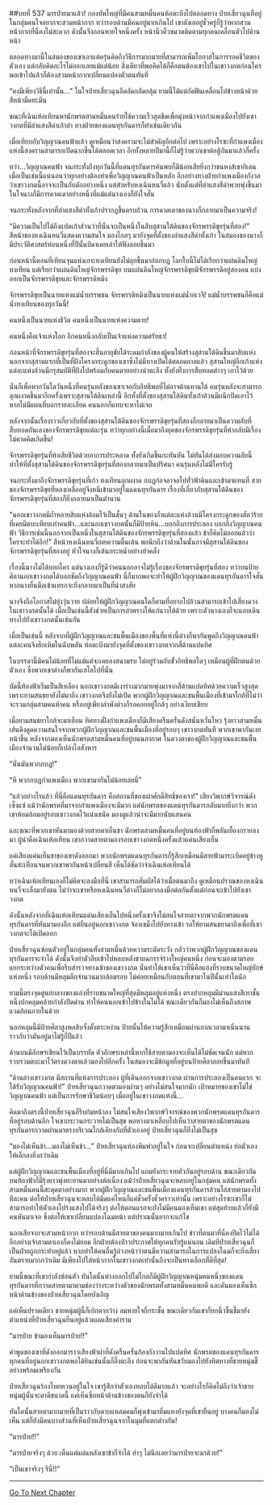 ##บทที่ 537 มารป๋ายมาแล้ว!
กองทัพใหญ่ที่มีคนสามหมื่นคนห้อตะบึงไปตลอดทาง ป๋ายเสี่ยวฉุนที่อยู่ในกลุ่มคนใจอยากจะสวมหน้ากาก ทว่ารอบด้านมีคนอยู่มากเกินไป เขาลังเลอยู่ชั่วครู่ก็รู้ว่าหากสวมหน้ากากที่นี่คงไม่สะดวก ดังนั้นจึงถอนหายใจหนึ่งครั้ง หน้านิ่วคิ้วขมวดติดตามทุกคนเคลื่อนตัวไปด้านหน้า

ตลอดทางมานี้ในสมองของเขาเอาแต่ครุ่นคิดถึงวิธีการมากมายที่สามารถเพิ่มโอกาสในการรอดชีวิตของตัวเอง แต่กลับคิดอะไรไม่ออกเลยแม้แต่น้อย สิ่งเดียวที่พอคิดได้ก็คือตนต้องเขาไปในเขาวงกตก่อนใคร พอเข้าไปแล้วก็ต้องสวมหน้ากากเปลี่ยนแปลงตัวตนทันที

“คงมีเพียงวิธีนี้เท่านั้น...” ในใจป๋ายเสี่ยวฉุนอึดอัดกลัดกลุ้ม ยามนี้ได้แต่กัดฟันเคลื่อนไปข้างหน้าด้วยสีหน้ามืดทะมึน

ขณะที่เฉินเห้อเทียนพานักพรตสามหมื่นคนร่ายใช้ความเร็วสุดขีดเพื่อมุ่งหน้าจากกำแพงเมืองไปยังเขาวงกตที่มีลำแสงสีดำเก้าลำ ทางฝ่ายของแดนทุรกันดารก็ทำเช่นเดียวกัน

เมื่อเทียบกับวิญญาณคนฟ้าแล้ว ดูเหมือนว่าสงครามจะไม่สำคัญอีกต่อไป เพราะอย่างไรซะที่กำแพงเมืองแห่งนี้สงครามสามารถเปิดฉากขึ้นได้ตลอดเวลา อีกทั้งหลายปีมานี้ก็ไม่รู้ว่าพวกเขาต่อสู้กันมาแล้วกี่ครั้ง

ทว่า...วิญญาณคนฟ้า จนกระทั่งถึงทุกวันนี้ที่แดนทุรกันดารค้นพบก็มีน้อยเสียยิ่งกว่าขนหงส์เขากิเลน เมื่อเป็นเช่นนี้แน่นอนว่าทุกอย่างต้องทำเพื่อวิญญาณคนฟ้าเป็นหลัก อีกอย่างทางฝ่ายกำแพงเมืองกังวลว่าเขาวงกตนี้อาจจะเป็นกับดักอย่างหนึ่ง แต่สำหรับหงเฉินหนวี่แล้ว นับตั้งแต่ที่ลำแสงสีดำพวยพุ่งขึ้นมา ในใจนางก็มีการคาดเดาอย่างหนึ่งที่แม้แต่นางเองก็ยังใจสั่น

จนกระทั่งหลังจากที่ลำแสงสีดำทั้งเก้าปรากฏขึ้นครบถ้วน การคาดเดาของนางก็กลายมาเป็นความจริง!

“มีความเป็นไปได้ถึงแปดเก้าส่วนว่าที่นั่นจะเป็นหนึ่งในสิบสุสานใต้ดินของจักรพรรดิขุยรุ่นที่สอง!” สีหน้าของหงเฉินหนวี่แสดงความสนใจ มองไกลๆ มายังจุดที่ตั้งของลำแสงสีดำทั้งเก้า ในสมองของนางก็มีประวัติศาสตร์ท่อนหนึ่งที่ปีนั้นบิดาเคยเล่าให้ฟังลอยขึ้นมา

ก่อนหน้านี้ตอนที่เทียนจุนแห่งเกาะทงเทียนยังไม่ลุกขึ้นมาก่อกบฏ โลกใบนี้ไม่ได้เรียกว่าแผ่นดินใหญ่ทงเทียน แต่เรียกว่าแผ่นดินใหญ่จักรพรรดิขุย บนแผ่นดินใหญ่จักรพรรดิขุยมีจักรพรรดิอยู่สองคน แบ่งออกเป็นจักรพรรดิขุยและจักรพรรดิหมิง

จักรพรรดิขุยเป็นนายแห่งแม่น้ำบรรพชน จักรพรรดิหมิงเป็นนายแห่งแม่น้ำอเวจี! แม่น้ำบรรพชนก็คือแม่น้ำทงเทียนของทุกวันนี้!

คนหนึ่งเป็นนายแห่งชีวิต คนหนึ่งเป็นนายแห่งความตาย!

คนหนึ่งคือเจ้าแห่งโลก อีกคนหนึ่งกลับเป็นเจ้าแห่งความศรัทธา!

ก่อนหน้าที่จักรพรรดิขุยรุ่นที่สองจะสิ้นอายุขัยได้ระดมกำลังของผู้คนให้สร้างสุสานใต้ดินขึ้นมาสิบแห่ง นอกจากสุสานแรกที่เป็นที่ฝังโครงกระดูกของเขาซึ่งไม่มีทางเปิดได้ตลอดกาลแล้ว สุสานใหญ่อีกเก้าแห่ง แต่ละแห่งล้วนมีกรุสมบัติที่ฝังไปพร้อมกับคนตายอย่างน่าตะลึง ทั้งยังทิ้งการสืบทอดต่างๆ เอาไว้ด้วย

นั่นก็เพื่อหากวันใดวันหนึ่งที่คนรุ่นหลังของเขาเจอกับอิทธิพลที่ไม่อาจต้านทานได้ คนรุ่นหลังจะสามารถลุกผงาดขึ้นมาอีกครั้งเพราะสุสานใต้ดินเหล่านี้ อีกทั้งที่ตั้งของสุสานใต้ดินทั้งเก้าล้วนมีผนึกปิดเอาไว้ หากไม่มีแผนที่บอกรายละเอียด คนนอกก็แทบจะหาไม่เจอ

หลังจากนั้นเรื่องราวเกี่ยวกับที่ตั้งของสุสานใต้ดินของจักรพรรดิขุยรุ่นที่สองก็กลายมาเป็นความลับที่สืบทอดกันเองของจักรพรรดิขุยแต่ละรุ่น ทว่าทุกอย่างนี้เมื่อมาถึงยุคของจักรพรรดิขุยรุ่นที่ห้ากลับมีเรื่องไม่คาดคิดเกิดขึ้น!

จักรพรรดิขุยรุ่นที่ห้าเสียชีวิตด้วยอาการประหลาด ทั้งยังเกิดขึ้นกะทันหัน ไม่ทันได้ส่งมอบความลับนี้ ทำให้ที่ตั้งสุสานใต้ดินของจักรพรรดิขุยรุ่นที่สองกลายมาเป็นปริศนา คนรุ่นหลังไม่มีใครรับรู้

จนกระทั่งมาถึงจักรพรรดิขุยรุ่นที่เก้า ทงเทียนลุกผงาด กบฏก่อจลาจลไปทั่วฟ้าดินและเข้ามาแทนที่ สายของจักรพรรดิขุยที่หลงเหลืออยู่จึงหนีเข้ามาอยู่ในแดนทุรกันดาร เรื่องที่เกี่ยวกับสุสานใต้ดินของจักรพรรดิขุยรุ่นที่สองก็ยิ่งกลายมาเป็นตำนาน

“นอกเขาวงกตมีถ้ำหลายสิบแห่งล้อมไว้เป็นชั้นๆ ด้านในของถ้ำแต่ละแห่งล้วนมีโครงกระดูกของสัตว์ร้ายที่เคยมีตบะเทียบเท่าคนฟ้า...และนอกเขาวงกตนั้นก็มีป้ายหิน...บอกถึงการประลอง บอกถึงวิญญาณคนฟ้า วิธีการเช่นนี้นอกจากเป็นหนึ่งในสุสานใต้ดินของจักรพรรดิขุยรุ่นที่สองแล้ว ข้าก็คิดไม่ออกแล้วว่าใครจะทำได้อีก!” สีหน้าหงเฉินหนวี่เผยความตื่นเต้น พอนึกถึงว่าด้านในนั้นอาจมีสุสานใต้ดินของจักรพรรดิขุยรุ่นที่สองอยู่ หัวใจนางก็เต้นกระหน่ำอย่างบ้าคลั่ง

เรื่องนี้นางไม่ได้บอกใคร แต่นางเองก็รู้ดีว่าคนนอกอาจไม่รู้เรื่องของจักรพรรดิขุยรุ่นที่สอง ทว่าบนป้ายศิลานอกเขาวงกตได้บอกชัดถึงวิญญาณคนฟ้า นี่ก็มากพอจะทำให้ผู้ฝึกวิญญาณของแดนทุรกันดารใจสั่น หากนางยื่นมือเข้าแทรกจะยิ่งกลายมาเป็นที่น่าสงสัย

นางจึงถือโอกาสไม่ยุ่งวุ่นวาย ปล่อยให้ผู้ฝึกวิญญาณคนใดก็ตามที่อยากไปล้วนสามารถเข้าไปเสี่ยงดวงในเขาวงกตนั้นได้ เมื่อเป็นเช่นนี้ยังช่วยเป็นการอำพรางให้แก่นางได้ด้วย เพราะตัวนางเองก็จะแอบเดินทางไปยังเขาวงกตนั้นเช่นกัน

เมื่อเป็นเช่นนี้ หลังจากที่ผู้ฝึกวิญญาณและชนพื้นเมืองของพื้นที่แห่งนี้ต่างก็พากันพูดถึงวิญญาณคนฟ้า แต่ละคนจึงฮึกเหิมในฉับพลัน ห้อตะบึงมายังจุดที่ตั้งของเขาวงกตจากสี่ด้านแปดทิศ

ในบรรดานี้มีคนไม่น้อยที่ไม่แม้แต่จะเคยลงสนามรบ ไม่อยู่ร่วมกับขั้วอิทธิพลใดๆ เหมือนผู้ที่ฝึกตนด้วยตัวเอง ซึ่งพวกเขาต่างก็พากันเฮโลไปที่นั่น

บัดนี้ท้องฟ้าเริ่มเป็นสีเหลือง นอกเขาวงกตมีเงาร่างมากมายพุ่งมาจากสี่ด้านแปดทิศด้วยความเร็วสูงสุด เพราะยามสนธยายังไม่มาถึง เขาวงกตจึงยังไม่เปิด พวกผู้ฝึกวิญญาณและชนพื้นเมืองที่เข้ามาใกล้ที่ไม่ว่าจะรวมกลุ่มสามคนห้าคน หรืออยู่เพียงลำพังต่างก็รอคอยอยู่ใกล้ๆ อย่างเงียบเชียบ

เมื่อยามสนธยาใกล้จะมาเยือน ทิศทางฝั่งกำแพงเมืองก็มีเสียงครืนครั่นดังสนั่นหวั่นไหว รุ้งยาวสามหมื่นเส้นดึงดูดความสนใจจากพวกผู้ฝึกวิญญาณและชนพื้นเมืองที่อยู่รอบๆ เขาวงกตทันที พวกเขาพากันเงยหน้าขึ้น หลังจากมองเห็นนักพรตสามหมื่นคนที่อยู่บนนภากาศ ในดวงตาของผู้ฝึกวิญญาณและชนพื้นเมืองจำนวนไม่น้อยก็เปล่งไอสังหาร

“นั่นมันพวกกบฏ!”

“หึ พวกกบฏกำแพงเมือง พวกเขามากันไม่น้อยเลยนี่”

“แล้วอย่างไรแล้ว ที่นี่คือแดนทุรกันดาร คือสถานที่ของเผ่าศักดิ์สิทธิ์ของเรา!” เสียงวิพากษ์วิจารณ์ดังเซ็งแซ่ แม้ว่านักพรตที่มาจากกำแพงเมืองจะมีมาก แต่นักพรตของแดนทุรกันดารกลับมากยิ่งกว่า พวกเขาห้อมล้อมอยู่รอบเขาวงกตไว้แน่นขนัด มองดูแล้วน่าจะมีมากนับแสนคน

และขณะที่พวกเขาหันมามองด้วยสายตาเย็นชา นักพรตสามหมื่นคนที่อยู่บนท้องฟ้าก็พลันเยื้องกรายลงมา ผู้นำคือเฉินเห้อเทียน เขากวาดสายตามองรอบเขาวงกตหนึ่งครั้งแล้วแค่นเสียงเย็น

แค่เสียงแค่นเย็นชาของเขาดังออกมา พวกนักพรตแดนทุรกันดารก็รู้สึกเหมือนมีสายฟ้ามาระเบิดอยู่ข้างหู สั่นสะเทือนจนพวกเขาพากันหน้าเปลี่ยนสี เห็นได้ชัดว่าจำเฉินเห้อเทียนได้

ทว่าเฉินเห้อเทียนเองก็ไม่คิดจะลงมือที่นี่ เขาสามารถสัมผัสได้ว่าเมื่อตนมาถึง ดูเหมือนปราณของหงเฉินหนวี่จะเล็งมายังตน ไม่ว่าจะเขาหรือหงเฉินหนวี่ต่างก็ไม่อยากลงมือต่อกันตั้งแต่ก่อนจะเข้าไปยังเขาวงกต

ดังนั้นหลังจากที่เฉินเห้อเทียนแค่นเสียงเย็นไปหนึ่งครั้งเขาจึงไม่สนใจสายตาจากพวกนักพรตแดนทุรกันดารที่หันมามองอีก แต่ยืนอยู่นอกเขาวงกต จ้องเขม็งไปยังทางเข้า รอให้ยามสนธยามาถึงเพื่อที่เขาวงกตจะได้เปิดออก

ป๋ายเสี่ยวฉุนซ่อนตัวอยู่ในกลุ่มคนทั้งสามหมื่นด้วยความระมัดระวัง กลัวว่าพวกผู้ฝึกวิญญาณของแดนทุรกันดารจะจำได้ ดังนั้นจึงทำตัวลีบเข้าไปหลบหลังชายฉกรรจ์ร่างใหญ่คนหนึ่ง ก่อนจะมองตามรอยแยกระหว่างตัวคนเพื่อรีบสำรวจทางเข้าของเขาวงกต นั่นทำให้เขาเห็นว่าที่นี่คือแอ่งที่ราบขนาดใหญ่ยักษ์แห่งหนึ่ง รอบด้านมีหลุมลึกจำนวนมากล้อมรอบ ไม่ค่อยเหมือนกับตอนที่เขามาในปีนั้นเท่าใดนัก

ยามนี้ตรงจุดศูนย์กลางของแอ่งที่ราบขนาดใหญ่ที่สุดมีหลุมอยู่แห่งหนึ่ง ตรงปากหลุมมีม่านแสงสีเทาชั้นหนึ่งปกคลุมคล้ายกำลังปิดด่าน ทำให้คนนอกเข้าไปข้างในไม่ได้ ขณะเดียวกันก็มองไม่เห็นถึงสภาพแวดล้อมภายในด้วย

นอกหลุมนี้มีป้ายศิลาสูงพอสิบจั้งตั้งตระหง่าน ป้ายนั้นให้ความรู้สึกเหมือนผ่านกาลเวลามาเนิ่นนานราวกับว่ามันอยู่มาไม่รู้กี่ปีแล้ว

ด้านบนมีอักษรเขียนไว้เป็นบรรทัด ตัวอักษรเหล่านี้หากใช้สายตามองจะเห็นได้ไม่ชัดเจนนัก แต่หากรวบรวมตบะมาไว้ตรงดวงตาแล้วมองไปอีกครั้ง ในสมองจะมีข้อมูลที่อยู่บนป้ายศิลาลอยขึ้นมาทันที

“ด้านล่างเขาวงกต มีสถานที่แห่งการประลอง ผู้ที่เดินออกจากเขาวงกต ผ่านการประลองเป็นคนแรก จะได้รับวิญญาณคนฟ้า!” ป๋ายเสี่ยวฉุนกวาดตามองผ่านๆ อย่างไม่สนใจมากนัก เป้าหมายของเขาไม่ใช่วิญญาณคนฟ้า แต่เป็นการรักษาชีวิตน้อยๆ เมื่ออยู่ในเขาวงกตแห่งนี้...

คิดมาถึงตรงนี้ป๋ายเสี่ยวฉุนก็รีบก้มหน้าลง ไม่สนใจเสียงวิพากษ์วิจารณ์ของพวกนักพรตแดนทุรกันดารที่อยู่รอบด้านอีก ใจเขากระวนกระวายไม่เป็นสุข พอหางตาเหลือบไปเห็นว่าสายตาของนักพรตแดนทุรกันดารกวาดผ่านมาตรงบริเวณใกล้เคียงกับที่ตัวเองอยู่ ป๋ายเสี่ยวฉุนก็ยิ่งไม่เป็นสุข

“มองไม่เห็นข้า...มองไม่เห็นข้า...” ป๋ายเสี่ยวฉุนท่องพึมพำอยู่ในใจ ก่อนจะเปลี่ยนตำแหน่ง ย่อตัวเองให้เล็กลงยิ่งกว่าเดิม

แต่ผู้ฝึกวิญญาณและชนพื้นเมืองที่อยู่ที่นี่มีมากเกินไป แถมยังกระจายตัวกันอยู่รอบด้าน ขณะเดียวกันบนท้องฟ้าก็มีรุ้งยาวพุ่งทะยานมาอย่างต่อเนื่อง แม้ว่าป๋ายเสี่ยวฉุนจะหลบอยู่ในกลุ่มคน แต่นักพรตทั้งสามหมื่นคนนี้สะดุดตาอย่างมาก พวกผู้ฝึกวิญญาณและชนพื้นเมืองแดนทุรกันดารล้วนไล่สายตามองไปทีละคน ต่อให้ป๋ายเสี่ยวฉุนจะหลบได้มิดแค่ไหนก็แค่ชั่วครั้งชั่วคราวเท่านั้น เพราะอย่างไรซะเขาก็ไม่สามารถทำให้ตัวเองโปร่งแสงไปได้จริงๆ ต่อให้ตอนแรกจะยังไม่มีคนมองเห็นเขา แต่สุดท้ายแล้วก็ยังมีคนหันมาเจอ ซึ่งต่อให้เขาเปลี่ยนแปลงโฉมหน้า แต่ปราณนั้นยากจะแก้ไข

นอกเสียจากจะสวมหน้ากาก ทว่ารอบด้านมีสายตาของคนมากมายเกินไป ข่าวที่ตนมาที่นี่คงปิดไว้ไม่ได้ อีกอย่างเจ้าสามตาเองก็คงไม่ยอม อีกฝ่ายต้องป่าวประกาศให้ทุกคนรับรู้แน่นอน เดิมทีป๋ายเสี่ยวฉุนก็เป็นฝ่ายถูกกระทำอยู่แล้ว หากทำให้คนอื่นรู้ล่วงหน้าว่าตนมีความสามารถในการแปลงโฉมก็จะยิ่งเสี่ยงอันตรายมากกว่าเดิม มีเพียงไปใส่หน้ากากในเขาวงกตเท่านั้นถึงจะเป็นทางเลือกที่ดีที่สุด!

ยามนี้ขณะที่เขากำลังซ่อนตัว ทันใดนั้นห่างออกไปไม่ไกลก็มีผู้ฝึกวิญญาณหนุ่มคนหนึ่งของแดนทุรกันดารที่กวาดสายตามาตามช่องว่างระหว่างตัวของนักพรตทั้งสามหมื่นคนพอดี และดันมองเห็นซีกหน้าด้านข้างของป๋ายเสี่ยวฉุนโดยบังเอิญ

แค่เห็นปราดเดียว ชายหนุ่มผู้นี้ก็เบิกตากว้าง ลมหายใจถี่กระชั้น ขณะเดียวกันเขาก็ยกนิ้วขึ้นชี้มายังตำแหน่งที่ป๋ายเสี่ยวฉุนยืนอยู่แล้วแผดเสียงคำราม

“มารป๋าย ข้ามองเห็นมารป๋าย!!”

คำพูดของเขาที่ดังออกมาราวเสียงฟ้าผ่าที่ดังครืนครั่นก้องกังวานไปแปดทิศ นักพรตของแดนทุรกันดารทุกคนที่อยู่นอกเขาวงกตพอได้ยินเช่นนั้นก็อึ้งตะลึง ก่อนจะพากันหันขวับมองไปยังทิศทางที่ชายหนุ่มชี้อย่างพร้อมเพรียงกัน

ป๋ายเสี่ยวฉุนร้องโหยหวนอยู่ในใจ เขารู้สึกว่าตัวเองหลบได้ดีมากแล้ว จะอย่างไรก็คิดไม่ถึงว่าเจ้าชายหนุ่มผู้นั้นจะตาดีขนาดนี้ แค่เห็นซีกหน้าด้านข้างของตนก็ยังจำได้

ทันใดนั้นสายตามากมายที่เป็นราวกับดาบแหลมคมก็พุ่งเข้ามาทิ่มแทงยังจุดที่เขายืนอยู่ บางคนก็มองไม่เห็น แต่ก็ยังมีคนบางส่วนที่เห็นป๋ายเสี่ยวฉุนจากในมุมที่แตกต่างกัน!

“มารป๋าย!!”

“มารป๋ายจริงๆ ด้วย เห็นแค่แผ่นหลังเขาข้าก็จำได้ ฮ่าๆ ไม่นึกเลยว่ามารป๋ายจะมาด้วย!”

“เป็นเขาจริงๆ รึนี่!!”

------


[Go To Next Chapter]( ./160.md)